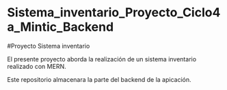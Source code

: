 # Sistema_inventario_Proyecto_Ciclo4a_Mintic_Backend
#Proyecto Sistema inventario

El presente proyecto aborda la realización de un sistema inventario realizado con MERN.

Este repositorio almacenara la parte del backend de la apicación.
